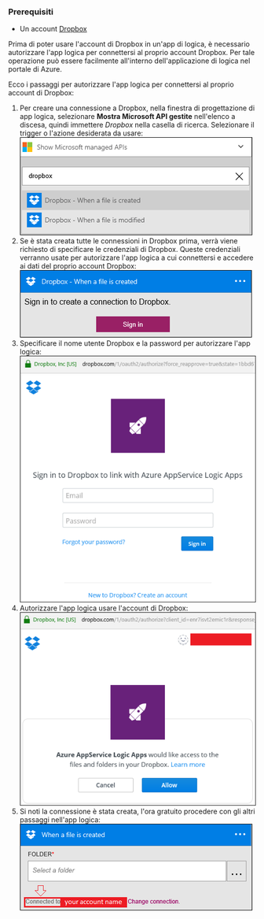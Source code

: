 ### <a name="prerequisites"></a>Prerequisiti
- Un account [Dropbox](https://www.Dropbox.com/) 

Prima di poter usare l'account di Dropbox in un'app di logica, è necessario autorizzare l'app logica per connettersi al proprio account Dropbox. Per tale operazione può essere facilmente all'interno dell'applicazione di logica nel portale di Azure. 

Ecco i passaggi per autorizzare l'app logica per connettersi al proprio account di Dropbox:

1. Per creare una connessione a Dropbox, nella finestra di progettazione di app logica, selezionare **Mostra Microsoft API gestite** nell'elenco a discesa, quindi immettere *Dropbox* nella casella di ricerca. Selezionare il trigger o l'azione desiderata da usare:  
  ![Dropbox passaggio 1](./media/connectors-create-api-dropbox/dropbox-1.png)
2. Se è stata creata tutte le connessioni in Dropbox prima, verrà viene richiesto di specificare le credenziali di Dropbox. Queste credenziali verranno usate per autorizzare l'app logica a cui connettersi e accedere ai dati del proprio account Dropbox:  
  ![Dropbox passaggio 2](./media/connectors-create-api-dropbox/dropbox-2.png)
3. Specificare il nome utente Dropbox e la password per autorizzare l'app logica:  
  ![Dropbox passaggio 3](./media/connectors-create-api-dropbox/dropbox-3.png)   
4. Autorizzare l'app logica usare l'account di Dropbox:  
  ![Dropbox passaggio 4](./media/connectors-create-api-dropbox/dropbox-4.png)
5. Si noti la connessione è stata creata, l'ora gratuito procedere con gli altri passaggi nell'app logica:  
  ![Dropbox passaggio 5](./media/connectors-create-api-dropbox/dropbox-5.png)   
